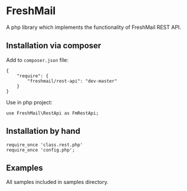# FreshMail

A php library which implements the functionality of FreshMail REST API.

## Installation via composer

Add to `composer.json` file:

    {
        "require": {
            "freshmail/rest-api": "dev-master"
        }
    }

Use in php project:

    use FreshMail\RestApi as FmRestApi;

## Installation by hand

    require_once 'class.rest.php'
    require_once 'config.php';

## Examples

All samples included in samples directory.

